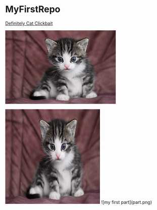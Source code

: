 # MyFirstRepo

[Definitely Cat Clickbait](https://www.markdownguide.org/cheat-sheet/)

![meow](cats.jpg)

<img src="cats.jpg" alt="alt text" width="300" height="300">
![my first part](part.png)
